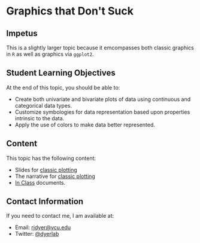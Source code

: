 # Graphics that Don't Suck


## Impetus

This is a slightly larger topic because it emcompasses both classic graphics in `R` as well as graphics via `ggplot2`.

## Student Learning Objectives

At the end of this topic, you should be able to:   
 - Create both univariate and bivariate plots of data using continuous and categorical data types.  
 - Customize symbologies for data representation based upon properties intrinsic to the data.  
 - Apply the use of colors to make data better represented.  

## Content

This topic has the following content:

 - Slides for [classic plotting](https://dyerlabteaching.github.io/Graphics-That-Do-Not-Suck/slides_classic.html)
 - The narrative for [classic plotting](https://dyerlabteaching.github.io/Graphics-That-Do-Not-Suck/slides_classic.html)
 - [In Class](https://dyerlabteaching.github.io/Graphics-That-Do-Not-Suck/in-class.html) documents.


## Contact Information

If you need to contact me, I am available at:  
 - Email: rjdyer@vcu.edu
 - Twitter: [@dyerlab](https://twitter.com/dyerlab/)
